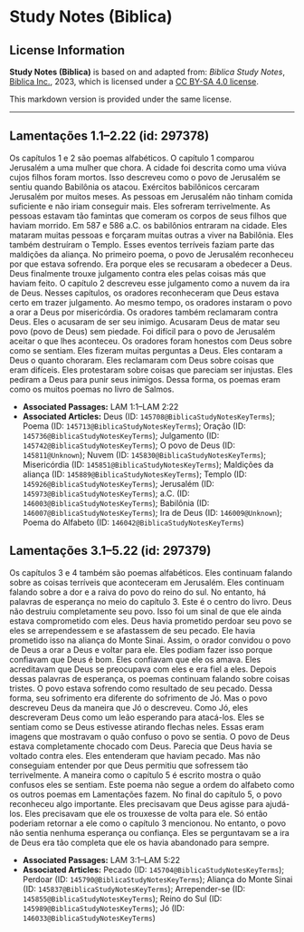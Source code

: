 # Study Notes (Biblica)

## License Information

**Study Notes (Biblica)** is based on and adapted from: _Biblica Study Notes_, [Biblica Inc.](https://www.biblica.com/), 2023, which is licensed under a [CC BY-SA 4.0 license](https://creativecommons.org/licenses/by-sa/4.0/legalcode.en).

This markdown version is provided under the same license.



--------------------------------

## Lamentações 1.1–2.22 (id: 297378)

Os capítulos 1 e 2 são poemas alfabéticos. O capítulo 1 comparou Jerusalém a uma mulher que chora. A cidade foi descrita como uma viúva cujos filhos foram mortos. Isso descreveu como o povo de Jerusalém se sentiu quando Babilônia os atacou. Exércitos babilônicos cercaram Jerusalém por muitos meses. As pessoas em Jerusalém não tinham comida suficiente e não iriam conseguir mais. Eles sofreram terrivelmente. As pessoas estavam tão famintas que comeram os corpos de seus filhos que haviam morrido. Em 587 e 586 a.C. os babilônios entraram na cidade. Eles mataram muitas pessoas e forçaram muitas outras a viver na Babilônia. Eles também destruíram o Templo. Esses eventos terríveis faziam parte das maldições da aliança. No primeiro poema, o povo de Jerusalém reconheceu por que estava sofrendo. Era porque eles se recusaram a obedecer a Deus. Deus finalmente trouxe julgamento contra eles pelas coisas más que haviam feito. O capítulo 2 descreveu esse julgamento como a nuvem da ira de Deus. Nesses capítulos, os oradores reconheceram que Deus estava certo em trazer julgamento. Ao mesmo tempo, os oradores instaram o povo a orar a Deus por misericórdia. Os oradores também reclamaram contra Deus. Eles o acusaram de ser seu inimigo. Acusaram Deus de matar seu povo (povo de Deus) sem piedade. Foi difícil para o povo de Jerusalém aceitar o que lhes aconteceu. Os oradores foram honestos com Deus sobre como se sentiam. Eles fizeram muitas perguntas a Deus. Eles contaram a Deus o quanto choraram. Eles reclamaram com Deus sobre coisas que eram difíceis. Eles protestaram sobre coisas que pareciam ser injustas. Eles pediram a Deus para punir seus inimigos. Dessa forma, os poemas eram como os muitos poemas no livro de Salmos.

* **Associated Passages:** LAM 1:1–LAM 2:22
* **Associated Articles:** Deus (ID: `145708@BiblicaStudyNotesKeyTerms`); Poema (ID: `145713@BiblicaStudyNotesKeyTerms`); Oração (ID: `145736@BiblicaStudyNotesKeyTerms`); Julgamento (ID: `145742@BiblicaStudyNotesKeyTerms`); O povo de Deus (ID: `145811@Unknown`); Nuvem (ID: `145830@BiblicaStudyNotesKeyTerms`); Misericórdia (ID: `145851@BiblicaStudyNotesKeyTerms`); Maldições da aliança (ID: `145889@BiblicaStudyNotesKeyTerms`); Templo (ID: `145926@BiblicaStudyNotesKeyTerms`); Jerusalém (ID: `145973@BiblicaStudyNotesKeyTerms`); a.C. (ID: `146003@BiblicaStudyNotesKeyTerms`); Babilônia (ID: `146007@BiblicaStudyNotesKeyTerms`); Ira de Deus (ID: `146009@Unknown`); Poema do Alfabeto (ID: `146042@BiblicaStudyNotesKeyTerms`)

## Lamentações 3.1–5.22 (id: 297379)

Os capítulos 3 e 4 também são poemas alfabéticos. Eles continuam falando sobre as coisas terríveis que aconteceram em Jerusalém. Eles continuam falando sobre a dor e a raiva do povo do reino do sul. No entanto, há palavras de esperança no meio do capítulo 3\. Este é o centro do livro. Deus não destruiu completamente seu povo. Isso foi um sinal de que ele ainda estava comprometido com eles. Deus havia prometido perdoar seu povo se eles se arrependessem e se afastassem de seu pecado. Ele havia prometido isso na aliança do Monte Sinai. Assim, o orador convidou o povo de Deus a orar a Deus e voltar para ele. Eles podiam fazer isso porque confiavam que Deus é bom. Eles confiavam que ele os amava. Eles acreditavam que Deus se preocupava com eles e era fiel a eles. Depois dessas palavras de esperança, os poemas continuam falando sobre coisas tristes. O povo estava sofrendo como resultado de seu pecado. Dessa forma, seu sofrimento era diferente do sofrimento de Jó. Mas o povo descreveu Deus da maneira que Jó o descreveu. Como Jó, eles descreveram Deus como um leão esperando para atacá\-los. Eles se sentiam como se Deus estivesse atirando flechas neles. Essas eram imagens que mostravam o quão confuso o povo se sentia. O povo de Deus estava completamente chocado com Deus. Parecia que Deus havia se voltado contra eles. Eles entenderam que haviam pecado. Mas não conseguiam entender por que Deus permitiu que sofressem tão terrivelmente. A maneira como o capítulo 5 é escrito mostra o quão confusos eles se sentiam. Este poema não segue a ordem do alfabeto como os outros poemas em Lamentações fazem. No final do capítulo 5, o povo reconheceu algo importante. Eles precisavam que Deus agisse para ajudá\-los. Eles precisavam que ele os trouxesse de volta para ele. Só então poderiam retornar a ele como o capítulo 3 mencionou. No entanto, o povo não sentia nenhuma esperança ou confiança. Eles se perguntavam se a ira de Deus era tão completa que ele os havia abandonado para sempre.

* **Associated Passages:** LAM 3:1–LAM 5:22
* **Associated Articles:** Pecado (ID: `145704@BiblicaStudyNotesKeyTerms`); Perdoar (ID: `145790@BiblicaStudyNotesKeyTerms`); Aliança do Monte Sinai (ID: `145837@BiblicaStudyNotesKeyTerms`); Arrepender-se (ID: `145855@BiblicaStudyNotesKeyTerms`); Reino do Sul (ID: `145989@BiblicaStudyNotesKeyTerms`); Jó (ID: `146033@BiblicaStudyNotesKeyTerms`)

